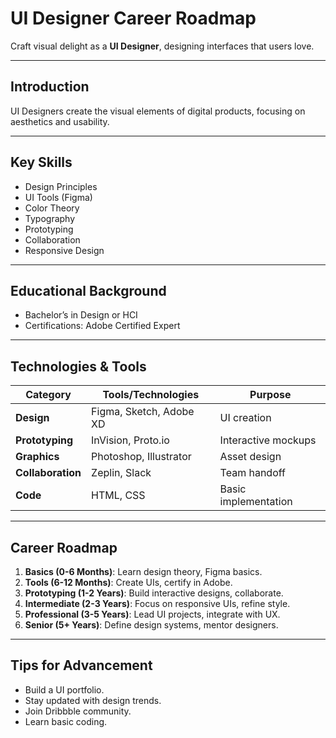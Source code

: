 # UI Designer Career Roadmap

Craft visual delight as a **UI Designer**, designing interfaces that users love.

---

## Introduction
UI Designers create the visual elements of digital products, focusing on aesthetics and usability.

---

## Key Skills
- Design Principles
- UI Tools (Figma)
- Color Theory
- Typography
- Prototyping
- Collaboration
- Responsive Design

---

## Educational Background
- Bachelor’s in Design or HCI
- Certifications: Adobe Certified Expert

---

## Technologies & Tools
| **Category**         | **Tools/Technologies**                     | **Purpose**                        |
|----------------------|--------------------------------------------|------------------------------------|
| **Design**           | Figma, Sketch, Adobe XD                    | UI creation                       |
| **Prototyping**      | InVision, Proto.io                         | Interactive mockups               |
| **Graphics**         | Photoshop, Illustrator                     | Asset design                      |
| **Collaboration**    | Zeplin, Slack                              | Team handoff                      |
| **Code**             | HTML, CSS                                  | Basic implementation              |

---

## Career Roadmap
1. **Basics (0-6 Months)**: Learn design theory, Figma basics.  
2. **Tools (6-12 Months)**: Create UIs, certify in Adobe.  
3. **Prototyping (1-2 Years)**: Build interactive designs, collaborate.  
4. **Intermediate (2-3 Years)**: Focus on responsive UIs, refine style.  
5. **Professional (3-5 Years)**: Lead UI projects, integrate with UX.  
6. **Senior (5+ Years)**: Define design systems, mentor designers.

---

## Tips for Advancement
- Build a UI portfolio.
- Stay updated with design trends.
- Join Dribbble community.
- Learn basic coding.